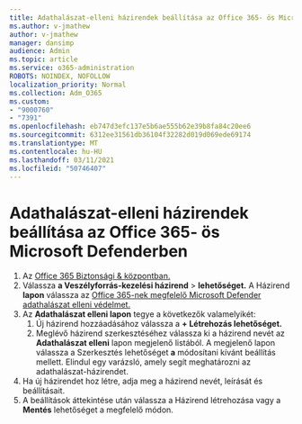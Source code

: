 ```yaml
---
title: Adathalászat-elleni házirendek beállítása az Office 365- ös Microsoft Defenderben
ms.author: v-jmathew
author: v-jmathew
manager: dansimp
audience: Admin
ms.topic: article
ms.service: o365-administration
ROBOTS: NOINDEX, NOFOLLOW
localization_priority: Normal
ms.collection: Adm_O365
ms.custom:
- "9000760"
- "7391"
ms.openlocfilehash: eb747d3efc137e5b6ae555b62e39b8fa84c20ee6
ms.sourcegitcommit: 6312ee31561db36104f32282d019d069ede69174
ms.translationtype: MT
ms.contentlocale: hu-HU
ms.lasthandoff: 03/11/2021
ms.locfileid: "50746407"
---
```

# <a name="set-up-anti-phishing-policies-in-microsoft-defender-for-office-365"></a>Adathalászat-elleni házirendek beállítása az Office 365- ös Microsoft Defenderben

1. Az [Office 365 Biztonsági & központban.](https://go.microsoft.com/fwlink/p/?linkid=2077143)
2. Válassza **a Veszélyforrás-kezelési házirend**  >  **lehetőséget.** A Házirend **lapon** válassza az [Office 365-nek megfelelő Microsoft Defender adathalászat elleni védelmet.](https://go.microsoft.com/fwlink/?linkid=2101369)
3. Az **Adathalászat elleni lapon** tegye a következők valamelyikét:
    1. Új házirend hozzáadásához válassza a **+ Létrehozás lehetőséget.**
    1. Meglévő házirend szerkesztéséhez válassza ki a házirend nevét az **Adathalászat elleni** lapon megjelenő listából. A megjelenő lapon válassza a Szerkesztés lehetőséget **a** módosítani kívánt beállítás mellett. Elindul egy varázsló, amely segít meghatározni az adathalászat-házirendet.
4. Ha új házirendet hoz létre, adja meg a házirend nevét, leírását és beállításait.
5. A beállítások áttekintése után válassza  a Házirend létrehozása vagy a **Mentés** lehetőséget a megfelelő módon.
